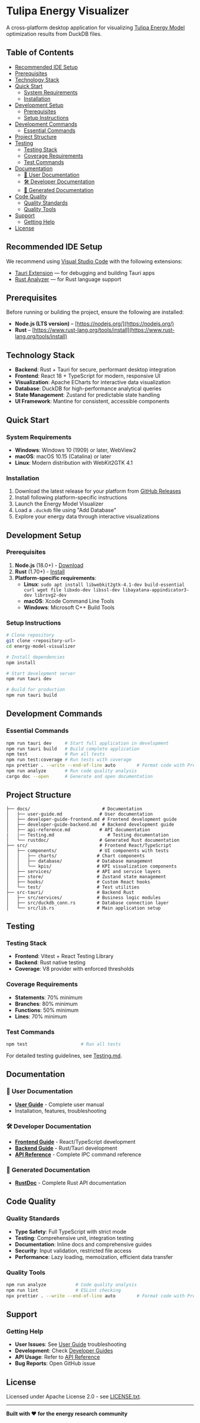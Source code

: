 # Tulipa Energy Visualizer

A cross-platform desktop application for visualizing [Tulipa Energy Model](https://tulipaenergy.github.io/TulipaEnergyModel.jl/dev/) optimization results from DuckDB files.

## Table of Contents

- [Recommended IDE Setup](#recommended-ide-setup)
- [Prerequisites](#prerequisites)
- [Technology Stack](#technology-stack)
- [Quick Start](#quick-start)
  - [System Requirements](#system-requirements)
  - [Installation](#installation)
- [Development Setup](#development-setup)
  - [Prerequisites](#prerequisites-1)
  - [Setup Instructions](#setup-instructions)
- [Development Commands](#development-commands)
  - [Essential Commands](#essential-commands)
- [Project Structure](#project-structure)
- [Testing](#testing)
  - [Testing Stack](#testing-stack)
  - [Coverage Requirements](#coverage-requirements)
  - [Test Commands](#test-commands)
- [Documentation](#documentation)
  - [📖 User Documentation](#-user-documentation)
  - [🛠️ Developer Documentation](#️-developer-documentation)
  - [🔧 Generated Documentation](#-generated-documentation)
- [Code Quality](#code-quality)
  - [Quality Standards](#quality-standards)
  - [Quality Tools](#quality-tools)
- [Support](#support)
  - [Getting Help](#getting-help)
- [License](#license)

## Recommended IDE Setup

We recommend using [Visual Studio Code](https://code.visualstudio.com/) with the following extensions:

- [Tauri Extension](https://marketplace.visualstudio.com/items?itemName=tauri-apps.tauri-vscode) — for debugging and building Tauri apps
- [Rust Analyzer](https://marketplace.visualstudio.com/items?itemName=rust-lang.rust-analyzer) — for Rust language support

## Prerequisites

Before running or building the project, ensure the following are installed:

- **Node.js (LTS version)** – [https://nodejs.org/](https://nodejs.org/)
- **Rust** – [https://www.rust-lang.org/tools/install](https://www.rust-lang.org/tools/install)

## Technology Stack

- **Backend**: Rust + Tauri for secure, performant desktop integration
- **Frontend**: React 18 + TypeScript for modern, responsive UI
- **Visualization**: Apache ECharts for interactive data visualization
- **Database**: DuckDB for high-performance analytical queries
- **State Management**: Zustand for predictable state handling
- **UI Framework**: Mantine for consistent, accessible components

## Quick Start

### System Requirements
- **Windows**: Windows 10 (1909) or later, WebView2
- **macOS**: macOS 10.15 (Catalina) or later
- **Linux**: Modern distribution with WebKit2GTK 4.1

### Installation
1. Download the latest release for your platform from [GitHub Releases](../../releases)
2. Install following platform-specific instructions
3. Launch the Energy Model Visualizer
4. Load a `.duckdb` file using "Add Database"
5. Explore your energy data through interactive visualizations

## Development Setup

### Prerequisites
1. **Node.js** (18.0+) - [Download](https://nodejs.org/)
2. **Rust** (1.70+) - [Install](https://www.rust-lang.org/tools/install)
3. **Platform-specific requirements**:
   - **Linux**: `sudo apt install libwebkit2gtk-4.1-dev build-essential curl wget file libxdo-dev libssl-dev libayatana-appindicator3-dev librsvg2-dev`
   - **macOS**: Xcode Command Line Tools
   - **Windows**: Microsoft C++ Build Tools

### Setup Instructions
```bash
# Clone repository
git clone <repository-url>
cd energy-model-visualizer

# Install dependencies
npm install

# Start development server
npm run tauri dev

# Build for production
npm run tauri build
```

## Development Commands

### Essential Commands
```bash
npm run tauri dev     # Start full application in development
npm run tauri build   # Build complete application
npm test              # Run all tests
npm run test:coverage # Run tests with coverage
npx prettier . --write --end-of-line auto        # Format code with Prettier
npm run analyze       # Run code quality analysis
cargo doc --open      # Generate and open documentation
```

## Project Structure

```
├── docs/                           # Documentation
│   ├── user-guide.md              # User documentation
│   ├── developer-guide-frontend.md # Frontend development guide
│   ├── developer-guide-backend.md  # Backend development guide
│   ├── api-reference.md           # API documentation
|   |── Testing.md                    # Testing documentation
│   └── rustdoc/                   # Generated Rust documentation
├── src/                           # Frontend React/TypeScript
│   ├── components/                # UI components with tests
│   │   ├── charts/               # Chart components
│   │   ├── database/             # Database management
│   │   └── kpis/                 # KPI visualization components
│   ├── services/                 # API and service layers
│   ├── store/                    # Zustand state management
│   ├── hooks/                    # Custom React hooks
│   └── test/                     # Test utilities
├── src-tauri/                    # Backend Rust
│   ├── src/services/             # Business logic modules
│   ├── src/duckdb_conn.rs        # Database connection layer
│   └── src/lib.rs                # Main application setup
```

## Testing

### Testing Stack
- **Frontend**: Vitest + React Testing Library
- **Backend**: Rust native testing
- **Coverage**: V8 provider with enforced thresholds

### Coverage Requirements
- **Statements**: 70% minimum
- **Branches**: 80% minimum
- **Functions**: 50% minimum
- **Lines**: 70% minimum

### Test Commands
```bash
npm test                    # Run all tests
```

For detailed testing guidelines, see [Testing.md](docs/Testing.md).

## Documentation

### 📖 **User Documentation**
- **[User Guide](docs/user-guide.md)** - Complete user manual
- Installation, features, troubleshooting

### 🛠️ **Developer Documentation**
- **[Frontend Guide](docs/developer-guide-frontend.md)** - React/TypeScript development
- **[Backend Guide](docs/developer-guide-backend.md)** - Rust/Tauri development
- **[API Reference](docs/api-reference.md)** - Complete IPC command reference

### 🔧 **Generated Documentation**
- **[RustDoc](docs/rustdoc/tauri_app_lib/index.html)** - Complete Rust API documentation

## Code Quality

### Quality Standards
- **Type Safety**: Full TypeScript with strict mode
- **Testing**: Comprehensive unit, integration testing
- **Documentation**: Inline docs and comprehensive guides
- **Security**: Input validation, restricted file access
- **Performance**: Lazy loading, memoization, efficient data transfer

### Quality Tools
```bash
npm run analyze           # Code quality analysis
npm run lint              # ESLint checking
npx prettier . --write --end-of-line auto        # Format code with Prettier
```

## Support

### Getting Help
- **User Issues**: See [User Guide](docs/user-guide.md) troubleshooting
- **Development**: Check [Developer Guides](docs/)
- **API Usage**: Refer to [API Reference](docs/api-reference.md)
- **Bug Reports**: Open GitHub issue

## License

Licensed under Apache License 2.0 - see [LICENSE.txt](LICENSE.txt).

---

**Built with ❤️ for the energy research community**
